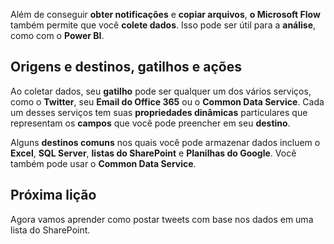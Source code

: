 Além de conseguir **obter notificações** e **copiar arquivos**, **o Microsoft Flow** também permite que você **colete dados**.  Isso pode ser útil para a **análise**, como com o **Power BI**.  

## <a name="sources-and-destinations-triggers-and-actions"></a>Origens e destinos, gatilhos e ações
Ao coletar dados, seu **gatilho** pode ser qualquer um dos vários serviços, como o **Twitter**, seu **Email do Office 365** ou o **Common Data Service**.  Cada um desses serviços tem suas **propriedades dinâmicas** particulares que representam os **campos** que você pode preencher em seu **destino**.

Alguns **destinos comuns** nos quais você pode armazenar dados incluem o **Excel**, **SQL Server**, **listas do SharePoint** e **Planilhas do Google**.  Você também pode usar o **Common Data Service**.

## <a name="next-lesson"></a>Próxima lição
Agora vamos aprender como postar tweets com base nos dados em uma lista do SharePoint. 

